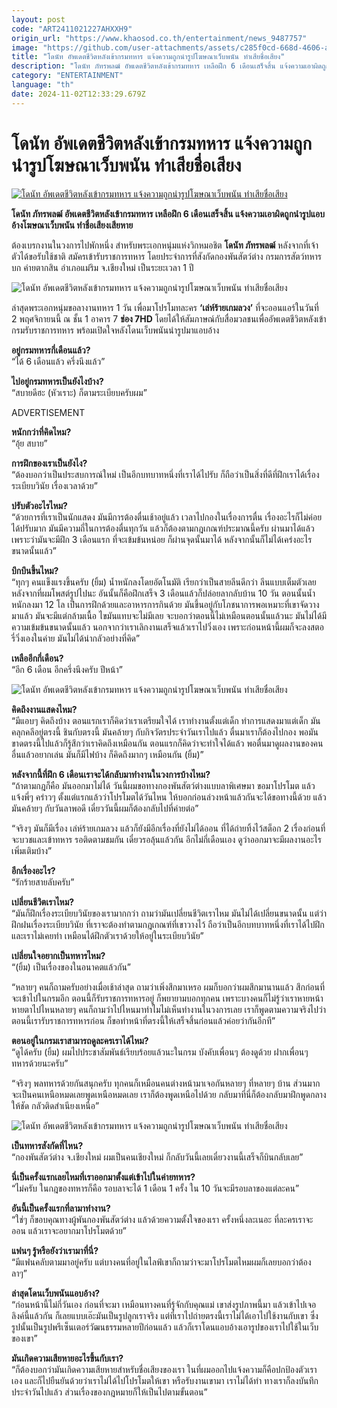 ```yaml
---
layout: post
code: "ART2411021227AHXXH9"
origin_url: "https://www.khaosod.co.th/entertainment/news_9487757"
image: "https://github.com/user-attachments/assets/c285f0cd-668d-4606-ac8d-8ef7f2bd742e"
title: "โดนัท อัพเดตชีวิตหลังเข้ากรมทหาร แจ้งความถูกนำรูปโฆษณาเว็บพนัน ทำเสียชื่อเสียง"
description: "โดนัท ภัทรพลฒ์ อัพเดตชีวิตหลังเข้ากรมทหาร เหลือฝึก 6 เดือนเสร็จสิ้น แจ้งความเอาผิดถูกนำรูปแอบอ้างโฆษณาเว็บพนัน ทำชื่อเสียงเสียหาย"
category: "ENTERTAINMENT"
language: "th"
date: 2024-11-02T12:33:29.679Z
---
```


# โดนัท อัพเดตชีวิตหลังเข้ากรมทหาร แจ้งความถูกนำรูปโฆษณาเว็บพนัน ทำเสียชื่อเสียง

[![โดนัท อัพเดตชีวิตหลังเข้ากรมทหาร แจ้งความถูกนำรูปโฆษณาเว็บพนัน ทำเสียชื่อเสียง](https://www.khaosod.co.th/wpapp/uploads/2024/11/donut_021167-1.jpg "โดนัท อัพเดตชีวิตหลังเข้ากรมทหาร แจ้งความถูกนำรูปโฆษณาเว็บพนัน ทำเสียชื่อเสียง")](https://www.khaosod.co.th/wpapp/uploads/2024/11/donut_021167-1.jpg)

**โดนัท ภัทรพลฒ์ อัพเดตชีวิตหลังเข้ากรมทหาร เหลือฝึก 6 เดือนเสร็จสิ้น แจ้งความเอาผิดถูกนำรูปแอบอ้างโฆษณาเว็บพนัน ทำชื่อเสียงเสียหาย**

ต้องเบรกงานในวงการไปพักหนึ่ง สำหรับพระเอกหนุ่มแห่งวิกหมอชิต **โดนัท ภัทรพลฒ์** หลังจากที่เจ้าตัวได้ขอรับใช้ชาติ สมัครเข้ารับราชการทหาร โดยประจำการที่สังกัดกองพันสัตว์ต่าง กรมการสัตว์ทหารบก ค่ายตากสิน อำเภอแม่ริม จ.เชียงใหม่ เป็นระยะเวลา 1 ปี

![โดนัท อัพเดตชีวิตหลังเข้ากรมทหาร แจ้งความถูกนำรูปโฆษณาเว็บพนัน ทำเสียชื่อเสียง](https://www.khaosod.co.th/wpapp/uploads/2024/11/donut_021167-4.jpg)

ล่าสุดพระเอกหนุ่มขอลางานทหาร 1 วัน เพื่อมาโปรโมทละคร **‘เล่ห์ร้ายเกมลวง’** ที่จะออนแอร์ในวันที่ 2 พฤศจิกายนนี้ ณ ชั้น 1 อาคาร 7 **ช่อง 7HD** โดยได้ให้สัมภาษณ์กับสื่อมวลชนเพื่ออัพเดตชีวิตหลังเข้ากรมรับราชการทหาร พร้อมเปิดใจหลังโดนเว็บพนันนำรูปมาแอบอ้าง

**อยู่กรมทหารกี่เดือนแล้ว?**  
“ได้ 6 เดือนแล้ว ครึ่งนึงแล้ว”

**ไปอยู่กรมทหารเป็นยังไงบ้าง?**  
“สบายดีฮะ (หัวเราะ) ก็ตามระเบียบครับผม”

ADVERTISEMENT

**หนักกว่าที่คิดไหม?**  
“อุ้ย สบาย”

**การฝึกของเราเป็นยังไง?**  
“ต้องบอกว่าเป็นประสบการณ์ใหม่ เป็นอีกบทบาทหนึ่งที่เราได้ไปรับ ก็ถือว่าเป็นสิ่งที่ดีที่ฝึกเราได้เรื่องระเบียบวินัย เรื่องเวลาด้วย”

**ปรับตัวอะไรไหม?**  
“ด้วยการที่เราเป็นนักแสดง มันมีการต้องตื่นเช้าอยู่แล้ว เวลาไปกองในเรื่องการตื่น เรื่องอะไรก็ไม่ค่อยได้ปรับมาก มันมีความถี่ในการต้องตื่นทุกวัน แล้วก็ต้องตามกฎเกณฑ์ประมาณนี้ครับ ผ่านมาได้แล้ว เพราะว่ามันจะมีฝึก 3 เดือนแรก ที่จะเข้มข้นหน่อย ก็ผ่านจุดนั้นมาได้ หลังจากนั้นก็ไม่ได้เคร่งอะไรขนาดนั้นแล้ว”

**บึกบึนขึ้นไหม?**  
“ทุกๆ คนแข็งแรงขึ้นครับ (ยิ้ม) น้ำหนักลงโดยอัตโนมัติ เรียกว่าเป็นสายลีนดีกว่า ลีนแบบเต็มตัวเลย หลังจากที่ผมโพสต์รูปไปนะ อันนั้นก็คือฝึกเสร็จ 3 เดือนแล้วก็ปล่อยลากลับบ้าน 10 วัน ตอนนั้นน้ำหนักลงมา 12 โล เป็นการฝึกด้วยและอาหารการกินด้วย มันขึ้นอยู่กับโภชนาการพอเหมาะที่เขาจัดวางมาแล้ว มันจะมีแต่กล้ามเนื้อ ไขมันแทบจะไม่มีเลย จะบอกว่าตอนนี้ไม่เหมือนตอนนั้นแล้วนะ มันไม่ได้มีความเข้มข้นขนาดนั้นแล้ว นอกจากว่าเราเลิกงานเสร็จแล้วเราไปวิ่งเอง เพราะก่อนหน้านี้ผมก็จะลงสตอรี่วิ่งเองในค่าย มันไม่ได้น่ากลัวอย่างที่คิด”

**เหลืออีกกี่เดือน?**  
“อีก 6 เดือน อีกครึ่งนึงครับ ปีหน้า”

![โดนัท อัพเดตชีวิตหลังเข้ากรมทหาร แจ้งความถูกนำรูปโฆษณาเว็บพนัน ทำเสียชื่อเสียง](https://www.khaosod.co.th/wpapp/uploads/2024/11/donut_021167-5.jpg)

**คิดถึงงานแสดงไหม?**  
“มีแอบๆ คิดถึงบ้าง ตอนแรกเราก็คิดว่าเราเตรียมใจได้ เราทำงานตั้งแต่เด็ก ทำการแสดงมาแต่เด็ก มันคลุกคลีอยู่ตรงนี้ ชินกับตรงนี้ มันคล้ายๆ กับกิจวัตรประจำวันเราไปแล้ว ตื่นมาเราก็ต้องไปกอง พอมันขาดตรงนี้ไปแล้วก็รู้สึกว่าเราคิดถึงเหมือนกัน ตอนแรกก็คิดว่าจะทำใจได้แล้ว พอตื่นมาดูผลงานของคนอื่นแล้วอยากเล่น มันก็มีไฟบ้าง ก็คิดถึงมากๆ เหมือนกัน (ยิ้ม)”

**หลังจากนี้ที่ฝึก 6 เดือนเราจะได้กลับมาทำงานในวงการบ้างไหม?**  
“ถ้าตามกฎก็คือ มันออกมาไม่ได้ วันนี้ผมขอทางกองพันสัตว์ต่างแบบลาพิเศษมา ขอมาโปรโมต แล้วแจ้งพี่ๆ คร่าวๆ ตั้งแต่แรกแล้วว่าโปรโมตได้วันไหน ให้บอกก่อนล่วงหน้าแล้วกันจะได้ขอทางนี้ด้วย แล้วมันคล้ายๆ กับวันลาพอดี เดี๋ยววันนี้ผมก็ต้องกลับไปที่ค่ายต่อ”

“จริงๆ มันก็มีเรื่อง เล่ห์ร้ายเกมลวง แล้วก็ยังมีอีกเรื่องที่ยังไม่ได้ออน ที่ได้ถ่ายทิ้งไว้สต็อก 2 เรื่องก่อนที่จะบวชและเข้าทหาร รอติดตามชมกัน เดี๋ยวรอลุ้นแล้วกัน อีกไม่กี่เดือนเอง ดูว่าออกมาจะมีผลงานอะไรเพิ่มเติมบ้าง”

**อีกเรื่องอะไร?**  
“รักร้ายสายลับครับ”

**เปลี่ยนชีวิตเราไหม?**  
“มันก็ฝึกเรื่องระเบียบวินัยของเรามากกว่า ถามว่ามันเปลี่ยนชีวิตเราไหม มันไม่ได้เปลี่ยนขนาดนั้น แต่ว่าฝึกฝนเรื่องระเบียบวินัย ที่เราจะต้องทำตามกฎเกณฑ์ที่เขาวางไว้ ถือว่าเป็นอีกบทบาทหนึ่งที่เราได้ไปฝึกและเราไม่เคยทำ เหมือนได้ฝึกตัวเราด้วยให้อยู่ในระเบียบวินัย”

**เปลี่ยนใจอยากเป็นทหารไหม?**  
“(ยิ้ม) เป็นเรื่องของในอนาคตแล้วกัน”

“หลายๆ คนก็ถามครับอย่างเมื่อเช้าล่าสุด ถามว่าเพิ่งสึกมาเหรอ ผมก็บอกว่าผมสึกมานานแล้ว สึกก่อนที่จะเข้าไปในกรมอีก ตอนนี้ก็รับราชการทหารอยู่ ก็พยายามบอกทุกคน เพราะบางคนก็ไม่รู้ว่าเราหายหน้าหายตาไปไหนหลายๆ คนก็ถามว่าไปไหนมาทำไมไม่เห็นทำงานในวงการเลย เราก็พูดตามความจริงไปว่าตอนนี้เรารับราชการทหารก่อน ก็ขอทำหน้าที่ตรงนี้ให้เสร็จสิ้นก่อนแล้วค่อยว่ากันอีกที”

**ตอนอยู่ในกรมเราสามารถดูละครเราได้ไหม?**  
“ดูได้ครับ (ยิ้ม) ผมไปประชาสัมพันธ์เรียบร้อยแล้วนะในกรม บังคับเพื่อนๆ ต้องดูด้วย ฝากเพื่อนๆ ทหารด้วยนะครับ”

“จริงๆ พลทหารด้วยกันสนุกครับ ทุกคนก็เหมือนคนต่างหน้ามาเจอกันหลายๆ ที่หลายๆ บ้าน ส่วนมากจะเป็นคนเหนือหมดเลยพูดเหนือหมดเลย เราก็ต้องพูดเหนือไปด้วย กลับมาที่นี่ก็ต้องกลับมาฝึกพูดกลางให้ชัด กลัวติดสำเนียงเหนือ”

![โดนัท อัพเดตชีวิตหลังเข้ากรมทหาร แจ้งความถูกนำรูปโฆษณาเว็บพนัน ทำเสียชื่อเสียง](https://www.khaosod.co.th/wpapp/uploads/2024/11/donut_021167-6.jpg)

**เป็นทหารสังกัดที่ไหน?**  
“กองพันสัตว์ต่าง จ.เชียงใหม่ ผมเป็นคนเชียงใหม่ ก็กลับวันนี้เลยเดี๋ยวงานนี้เสร็จก็บินกลับเลย”

**นี่เป็นครั้งแรกเลยไหมที่เราออกมาตั้งแต่เข้าไปในค่ายทหาร?**  
“ไม่ครับ ในกฎของทหารก็คือ รอบลาจะได้ 1 เดือน 1 ครั้ง ใน 10 วันจะมีรอบลาของแต่ละคน”

**อันนี้เป็นครั้งแรกที่ลามาทำงาน?**  
“ใช่ๆ ก็ขอบคุณทางผู้พันกองพันสัตว์ต่าง แล้วด้วยความตั้งใจของเรา ครั้งหนึ่งละเนอะ ที่ละครเราจะออน แล้วเราจะอยากมาโปรโมตด้วย”

**แฟนๆ รู้หรือยังว่าเรามาที่นี่?**  
“มีแฟนคลับตามมาอยู่ครับ แต่บางคนที่อยู่ในไลฟ์เขาก็ถามว่าจะมาโปรโมตไหมผมก็เลยบอกว่าต้องลาๆ”

**ล่าสุดโดนเว็บพนันแอบอ้าง?**  
“ก่อนหน้านี้ไม่กี่วันเอง ก่อนที่จะมา เหมือนทางคนที่รู้จักกับคุณแม่ เขาส่งรูปภาพนี้มา แล้วเข้าไปเจอลิงค์นี้แล้วกัน ก็เลยแบบเอ๊ะมันเป็นรูปลูกเราจริง แต่ที่เราไปถ่ายตรงนี้เราไม่ได้เอาไปใช้งานกับเขา ซึ่งรูปนั้นเป็นรูปพรีเซ็นเตอร์วัฒนธรรมหลายปีก่อนแล้ว แล้วก็เราโดนแอบอ้างเอารูปของเราไปใช้ในเว็บของเขา”

**มันเกิดความเสียหายอะไรขึ้นกับเรา?**  
“ก็ต้องบอกว่ามันเกิดความเสียหายสำหรับชื่อเสียงของเรา ในที่ผมออกไปแจ้งความก็คือปกป้องตัวเราเอง และก็ไปยืนยันด้วยว่าเราไม่ได้ไปโปรโมตให้เขา หรือรับงานเขามา เราไม่ได้ทำ ทางเราก็ลงบันทึกประจำวันไปแล้ว ส่วนเรื่องของกฎหมายก็ให้เป็นไปตามขั้นตอน”